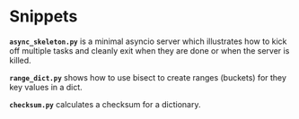 # Snippets

**```async_skeleton.py```** is a minimal asyncio server which illustrates how to
kick off multiple tasks and cleanly exit when they are done or when the server
is killed.

**```range_dict.py```** shows how to use bisect to create ranges (buckets) for
they key values in a dict.

**```checksum.py```** calculates a checksum for a dictionary.